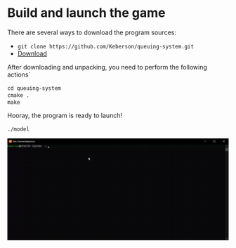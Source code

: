 # Build and launch the game

There are several ways to download the program sources:
+ ```` git clone https://github.com/Keberson/queuing-system.git ````
+ [Download](https://github.com/Keberson/queuing-system/archive/refs/heads/master.zip)

After downloading and unpacking, you need to perform the following actions`
```` 
cd queuing-system
cmake .
make 
````

Hooray, the program is ready to launch!
```` 
./model 
````

<img src='https://github.com/Keberson/queuing-system/blob/master/docs/launch.gif?raw=true' />
